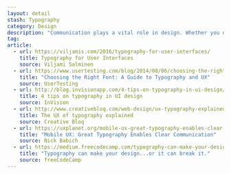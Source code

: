 ```yaml
---
layout: detail
stash: Typography
category: Design
description: "Communication plays a vital role in design. Whether you design websites, mobile apps, or wearable UIs, your creations have to clearly communicate their intent and purpose. And since text does a lot of the heavy lifting in communicating purpose, you need a solid understanding of typography."
tag:
article:
  - url: https://viljamis.com/2016/typography-for-user-interfaces/
    title: Typography for User Interfaces
    source: Viljami Salminen
  - url: https://www.usertesting.com/blog/2014/08/06/choosing-the-right-font-a-guide-to-typography-and-user-experience/
    title: "Choosing the Right Font: A Guide to Typography and UX"
    source: UserTesting
  - url: http://blog.invisionapp.com/4-tips-on-typography-in-ui-design/
    title: 4 tips on typography in UI design
    source: InVision
  - url: http://www.creativebloq.com/web-design/ux-typography-explained-21619368
    title: The UX of typography explained
    source: Creative Bloq
  - url: https://uxplanet.org/mobile-ux-great-typography-enables-clear-communication-7daa5d8e6716#.woqkykdk6
    title: "Mobile UX: Great Typography Enables Clear Communication"
    source: Nick Babich
  - url: https://medium.freecodecamp.com/typography-can-make-your-design-or-break-it-7be710aadcfe
    title: "Typography can make your design...or it can break it."
    source: freeCodeCamp
---
```

